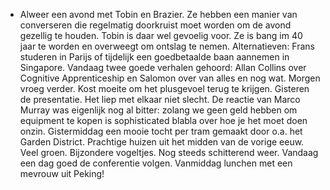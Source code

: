- Alweer een avond met Tobin en Brazier. Ze hebben een manier van converseren die regelmatig doorkruist moet worden om de avond gezellig te houden. Tobin is daar wel gevoelig voor. Ze is bang im 40 jaar te worden en overweegt om ontslag te nemen. Alternatieven: Frans studeren in Parijs of tijdelijk een goedbetaalde baan aannemen in Singapore. Vandaag twee goede verhalen gehoord: Allan Collins over Cognitive Apprenticeship en Salomon over van alles en nog wat. Morgen vroeg verder.
  Kost moeite om het plusgevoel terug te krijgen. Gisteren de presentatie. Het liep met elkaar niet slecht. De reactie van Marco Murray was eigenlijk nog al bitter: zolang we geen geld hebben om equipment te kopen is sophisticated blabla over hoe je het moet doen onzin. Gistermiddag een mooie tocht per tram gemaakt door o.a. het Garden District. Prachtige huizen uit het midden van de vorige eeuw. Veel groen. Bijzondere vogeltjes. Nog steeds schitterend weer. Vandaag een dag goed de conferentie volgen. Vanmiddag lunchen met een mevrouw uit Peking!